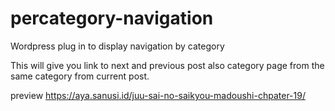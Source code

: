 # percategory-navigation
Wordpress plug in to display navigation by category

This will give you link to next and previous post also category page from the same category from current post.

preview https://aya.sanusi.id/juu-sai-no-saikyou-madoushi-chpater-19/
